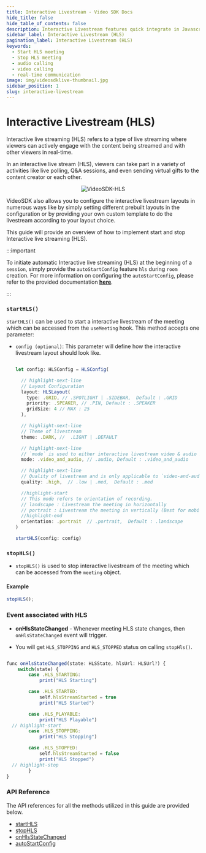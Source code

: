 ```yaml
---
title: Interactive Livestream - Video SDK Docs
hide_title: false
hide_table_of_contents: false
description: Interactive Livestream features quick integrate in Javascript, React JS, Android, IOS, React Native, Flutter with Video SDK to add live video & audio conferencing to your applications.
sidebar_label: Interactive Livestream (HLS)
pagination_label: Interactive Livestream (HLS)
keywords:
  - Start HLS meeting
  - Stop HLS meeting
  - audio calling
  - video calling
  - real-time communication
image: img/videosdklive-thumbnail.jpg
sidebar_position: 1
slug: interactive-livestream
---
```


# Interactive Livestream (HLS)

Interactive live streaming (HLS) refers to a type of live streaming where viewers can actively engage with the content being streamed and with other viewers in real-time.

In an interactive live stream (HLS), viewers can take part in a variety of activities like live polling, Q&A sessions, and even sending virtual gifts to the content creator or each other.

<center>

![VideoSDK-HLS](/img/VideoSDK-HLS.png)

</center>

VideoSDK also allows you to configure the interactive livestream layouts in numerous ways like by simply setting different prebuilt layouts in the configuration or by providing your own custom template to do the livestream according to your layout choice.

This guide will provide an overview of how to implement start and stop Interactive live streaming (HLS).

:::important

To initiate automatic Interactive live streaming (HLS) at the beginning of a `session`, simply provide the `autoStartConfig` feature `hls` during `room` creation. For more information on configuring the `autoStartConfig`, please refer to the provided documentation **[<u>here</u>](/api-reference/realtime-communication/create-room#autoStartConfig)**.

:::

### `startHLS()`

`startHLS()` can be used to start a interactive livestream of the meeting which can be accessed from the `useMeeting` hook. This method accepts one parameter:

- `config (optional)`: This parameter will define how the interactive livestream layout should look like.

  ```js

  let config: HLSConfig = HLSConfig(

    // highlight-next-line
    // Layout Configuration
    layout: HLSLayout(
      type: .GRID, // .SPOTLIGHT | .SIDEBAR,  Default : .GRID
      priority: .SPEAKER, // .PIN, Default : .SPEAKER
      gridSize: 4 // MAX : 25
    ),

    // highlight-next-line
    // Theme of livestream
    theme: .DARK, //  .LIGHT | .DEFAULT

    // highlight-next-line
    // `mode` is used to either interactive livestream video & audio both or only audio.
    mode: .video_and_audio, // .audio, Default : .video_and_audio

    // highlight-next-line
    // Quality of livestream and is only applicable to `video-and-audio` type mode.
    quality: .high,  // .low | .med,  Default : .med

    //highlight-start
    // This mode refers to orientation of recording.
    // landscape : Livestream the meeting in horizontally
    // portrait : Livestream the meeting in vertically (Best for mobile view)
    //highlight-end
    orientation: .portrait  // .portrait,  Default : .landscape
  )

  startHLS(config: config)
  ```

### `stopHLS()`

- `stopHLS()` is used to stop interactive livestream of the meeting which can be accessed from the `meeting` object.

#### Example

```js
stopHLS();
```

### Event associated with HLS

- **onHlsStateChanged** - Whenever meeting HLS state changes, then `onHlsStateChanged` event will trigger.

- You will get `HLS_STOPPING` and `HLS_STOPPED` status on calling `stopHls()`.

```js

func onHlsStateChanged(state: HLSState, hlsUrl: HLSUrl?) {
    switch(state) {
        case .HLS_STARTING:
            print("HLS Starting")

        case .HLS_STARTED:
            self.hlsStreamStarted = true
            print("HLS Started")

        case .HLS_PLAYABLE:
            print("HLS Playable")
  // highlight-start
        case .HLS_STOPPING:
            print("HLS Stopping")

        case .HLS_STOPPED:
            self.hlsStreamStarted = false
            print("HLS Stopped")
  // highlight-stop
        }
}

```

### API Reference

The API references for all the methods utilized in this guide are provided below.

- [startHLS](/ios/api/sdk-reference/meeting-class/methods#starthls)
- [stopHLS](/ios/api/sdk-reference/meeting-class/methods#stophls)
- [onHlsStateChanged](/ios/api/sdk-reference/meeting-class/events#onhlsstatechanged)
- [autoStartConfig](/api-reference/realtime-communication/create-room#autoStartConfig)

